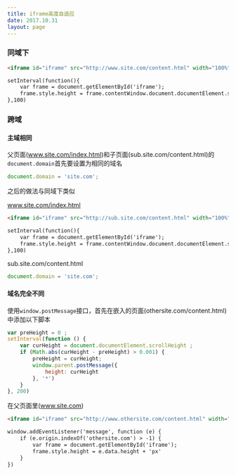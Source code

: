 ```yaml
---
title: iframe高度自适应
date: 2017.10.31
layout: page
---
```


### 同域下

```html
<iframe id="iframe" src="http://www.site.com/content.html" width="100%" style="border: none"></iframe>	

setInterval(function(){
	var frame = document.getElementById('iframe');
	frame.style.height = frame.contentWindow.document.documentElement.scrollHeight + 'px'
},100)
```

### 跨域

#### 主域相同

父页面(www.site.com/index.html)和子页面(sub.site.com/content.html)的`document.domain`首先要设置为相同的域名

```js
document.domain = 'site.com';
```

之后的做法与同域下类似

www.site.com/index.html

```html
<iframe id="iframe" src="http://sub.site.com/content.html" width="100%" style="border: none"></iframe>	

setInterval(function(){
	var frame = document.getElementById('iframe');
	frame.style.height = frame.contentWindow.document.documentElement.scrollHeight + 'px'
},100)
```

sub.site.com/content.html

```js
document.domain = 'site.com';
```

#### 域名完全不同

使用`window.postMessage`接口，首先在嵌入的页面(othersite.com/content.html)中添加以下脚本

```js
var preHeight = 0 ;
setInterval(function () {
	var curHeight = document.documentElement.scrollHeight ;
	if (Math.abs(curHeight - preHeight) > 0.001) {
		preHeight = curHeight;
		window.parent.postMessage({
			height: curHeight
		}, '*')
	}
}, 200)
```

在父页面里(www.site.com)

```html
<iframe id="iframe" src="http://www.othersite.com/content.html" width="100%" style="border: none"></iframe>

window.addEventListener('message', function (e) {
	if (e.origin.indexOf('othersite.com') > -1) {
		var frame = document.getElementById('iframe');
		frame.style.height = e.data.height + 'px'
	}
})
```
